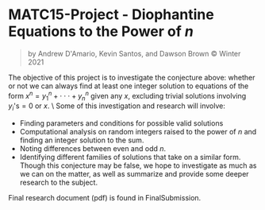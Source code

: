 # MATC15-Project - Diophantine Equations to the Power of $n$

> by Andrew D'Amario, Kevin Santos, and Dawson Brown © Winter 2021

The objective of this project is to investigate the conjecture above: whether or not we can always find at least one integer solution to equations of the form $x^n=y_1^n+\cdot\cdot\cdot+y_n^n$ given any $x$, excluding trivial solutions involving $y_i$'s$=0$ or $x$. \\
Some of this investigation and research will involve:
- Finding parameters and conditions for possible valid solutions
- Computational analysis on random integers raised to the power of $n$ and finding an integer solution to the sum.
- Noting differences between even and odd $n$.
- Identifying different families of solutions that take on a similar form.
Though this conjecture may be false, we hope to investigate as much as we can on the matter, as well as summarize and provide some deeper research to the subject. 

Final research document (pdf) is found in FinalSubmission.
